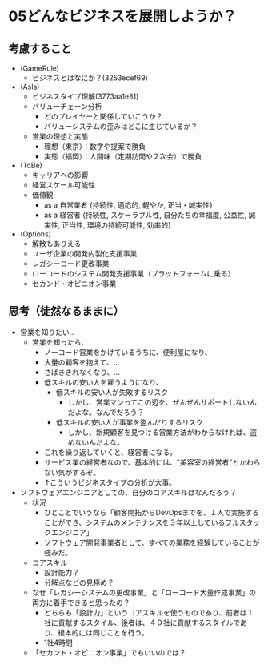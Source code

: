 # 05どんなビジネスを展開しようか？

## 考慮すること
- (GameRule)
  - ビジネスとはなにか？(3253ecef69)
- (AsIs)
  - ビジネスタイプ理解(3773aa1e81)
  - バリューチェーン分析
    - どのプレイヤーと関係していこうか？
    - バリューシステムの歪みはどこに生じているか？
  - 営業の理想と実態
    - 理想（東京）：数字や提案で勝負
    - 実態（福岡）：人間味（定期訪問や２次会）で勝負
- (ToBe)
  - キャリアへの影響
  - 経営スケール可能性
  - 価値観
    - as a 自営業者 {持続性, 適応的, 軽やか, 正当・誠実性}
    - as a 経営者  {持続性, スケーラブル性, 自分たちの幸福度, 公益性, 誠実性, 正当性, 環境の持続可能性, 効率的}
- (Options)
  - 解散もありえる
  - ユーザ企業の開発内製化支援事業
  - レガシーコード更改事業
  - ローコードのシステム開発支援事業（プラットフォームに乗る）
  - セカンド・オピニオン事業

## 思考（徒然なるままに）
- 営業を知りたい...
  - 営業を知ったら、
    - ノーコード営業をかけているうちに、便利屋になり、
    - 大量の顧客を抱えて、...
    - さばききれなくなり、...
    - 低スキルの安い人を雇うようになり、
      - 低スキルの安い人が失敗するリスク
        - しかし、営業マンってこの辺を、ぜんぜんサポートしないんだよな。なんでだろう？
      - 低スキルの安い人が事業を盗んだりするリスク
        - しかし、新規顧客を見つける営業方法がわからなければ、盗めないんだよな。
    - これを繰り返していくと、経営者になる。
    - サービス業の経営者なので、基本的には、"美容室の経営者"とかわらない気がするぞ。
    - ↑こういうビジネスタイプの分析が大事。
- ソフトウェアエンジニアとしての、自分のコアスキルはなんだろう？
  - 状況
    - ひとことでいうなら「顧客開拓からDevOpsまでを、１人で実施することができ、システムのメンテナンスを３年以上しているフルスタックエンジニア」
    - ソフトウェア開発事業者として、すべての業務を経験していることが強みだ。
  - コアスキル
    - 設計能力？
    - 分解点などの見極め？
  - なぜ「レガシーシステムの更改事業」と「ローコード大量作成事業」の両方に着手できると思ったの？
    - どちらも「設計力」というコアスキルを使うものであり、前者は１社に貢献するスタイル、後者は、４０社に貢献するスタイルであり、根本的には同じことを行う。
    - 1社4時間
  - 「セカンド・オピニオン事業」でもいいのでは？





